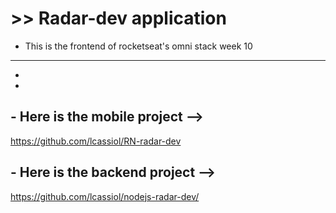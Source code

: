 # >> Radar-dev application

* This is the frontend of rocketseat's omni stack week 10

-------------------------------------------------------
-
-


## - Here is the mobile project -->

https://github.com/lcassiol/RN-radar-dev

## - Here is the backend project -->

https://github.com/lcassiol/nodejs-radar-dev/

